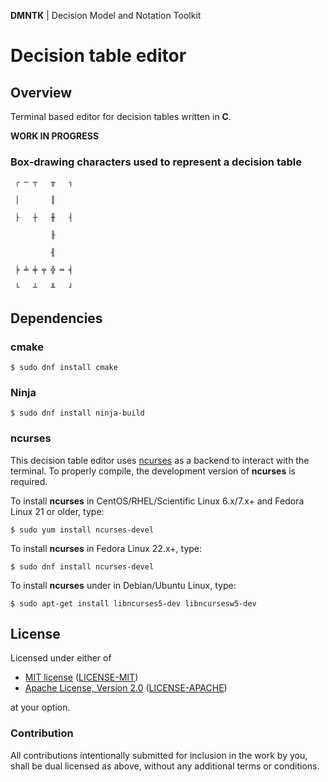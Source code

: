 **DMNTK** | Decision Model and Notation Toolkit

# Decision table editor

## Overview

Terminal based editor for decision tables written in **C**.

**WORK IN PROGRESS**

### Box-drawing characters used to represent a decision table

```
 ┌ ─ ┬   ╥   ┐   
 
 │       ║
 
 ├   ┼   ╫   ┤
 
         ╟
         
         ╢
 
 ╞ ╧ ╪ ╤ ╬ ═ ╡
 
 └   ┴   ╨   ┘
```

## Dependencies

### cmake

```
$ sudo dnf install cmake
```

### Ninja

```
$ sudo dnf install ninja-build
```

### ncurses

This decision table editor uses [ncurses](https://invisible-island.net/ncurses/) as a backend to interact with the
terminal.
To properly compile, the development version of **ncurses** is required.

To install **ncurses** in CentOS/RHEL/Scientific Linux 6.x/7.x+ and Fedora Linux 21 or older, type:

```shell
$ sudo yum install ncurses-devel
```

To install **ncurses** in Fedora Linux 22.x+, type:

```shell
$ sudo dnf install ncurses-devel
```

To install **ncurses** under in Debian/Ubuntu Linux, type:

```shell
$ sudo apt-get install libncurses5-dev libncursesw5-dev
```

## License

Licensed under either of

- [MIT license](https://opensource.org/licenses/MIT) ([LICENSE-MIT](https://github.com/dmntk/dmntk.rs/blob/main/LICENSE-MIT))
- [Apache License, Version 2.0](https://www.apache.org/licenses/LICENSE-2.0) ([LICENSE-APACHE](https://github.com/dmntk/dmntk.rs/blob/main/LICENSE-APACHE))

at your option.

### Contribution

All contributions intentionally submitted for inclusion in the work by you,
shall be dual licensed as above, without any additional terms or conditions.